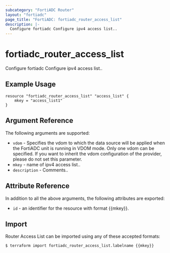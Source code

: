 ```yaml
---
subcategory: "FortiADC Router"
layout: "fortiadc"
page_title: "FortiADC: fortiadc_router_access_list"
description: |-
  Configure fortiadc Configure ipv4 access list..
---
```


# fortiadc_router_access_list
Configure fortiadc Configure ipv4 access list..

## Example Usage
```hcl
resource "fortiadc_router_access_list" "access_list" {
	mkey = "access_list1"
}

```

## Argument Reference

The following arguments are supported:

* `vdom` - Specifies the vdom to which the data source will be applied when the FortiADC unit is running in VDOM mode. Only one vdom can be specified. If you want to inherit the vdom configuration of the provider, please do not set this parameter.
* `mkey` - name of ipv4 access list..
* `description` - Comments.. 



## Attribute Reference

In addition to all the above arguments, the following attributes are exported:
* `id` - an identifier for the resource with format {{mkey}}.

## Import
 Router Access List can be imported using any of these accepted formats:
```
$ terraform import fortiadc_router_access_list.labelname {{mkey}}
```
